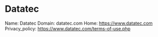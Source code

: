 
# Datatec

Name: Datatec
Domain: datatec.com
Home: https://www.datatec.com
Privacy_policy: https://www.datatec.com/terms-of-use.php
